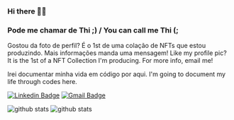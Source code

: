 ### Hi there 👋🏿 
### Pode me chamar de Thi ;) / You can call me Thi (;

Gostou da foto de perfil? É o 1st de uma colação de NFTs que estou produzindo. Mais informações manda uma mensagem!
Like my profile pic? It is the 1st of a NFT Collection I'm producing. For more info, email me!

Irei documentar minha vida em código por aqui.
I'm going to document my life through codes here.


[![Linkedin Badge](https://img.shields.io/badge/linkedin-%230077B5.svg?&style=for-the-badge&logo=linkedin&logoColor=white&link=https://https://www.linkedin.com/in/thiago-souza-65a763202//)](https://www.linkedin.com/in/thiago-souza-65a763202/)
[![Gmail Badge](https://img.shields.io/badge/gmail-D14836?&style=for-the-badge&logo=gmail&logoColor=white&link=mailto:thiago.m.souza1@gmail.com)](mailto:thiago.m.souza1@gmail.com)



![github stats](https://github-readme-stats.vercel.app/api?username=ThimSouza&show_icons=true)
![github stats](https://github-readme-stats.vercel.app/api/top-langs/?username=ThimSouza&layout=compact)

